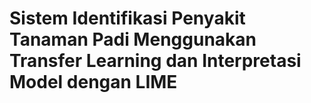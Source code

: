# Sistem Identifikasi Penyakit Tanaman Padi Menggunakan Transfer Learning dan Interpretasi Model dengan LIME
